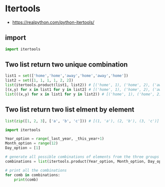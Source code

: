 # Itertools
- https://realpython.com/python-itertools/
## import
```py
import itertools
```
## Two list return two unique combination
```py
list1 = set(['home','home','away','home','away','home'])
list2 = set([1, 1, 1, 1, 2, 2])
list(itertools.product(list1, list2)) # [('home', 1), ('home', 2), ('away', 1), ('away', 2)]
[(x,y) for x in list1 for y in list2] # [('home', 1), ('home', 2), ('away', 1), ('away', 2)]
list(((x,y) for x in list1 for y in list2)) # [('home', 1), ('home', 2), ('away', 1), ('away', 2)]
```
## Two list return two list elment by element
```py
list(zip([1, 2, 3], ['a', 'b', 'c'])) # [(1, 'a'), (2, 'b'), (3, 'c')]
```
```py
import itertools

Year_option = range(_last_year, _this_year+1)
Month_option = range(12)
Day_option = [1]

# generate all possible combinations of elements from the three groups
combinations = list(itertools.product(Year_option, Month_option, Day_option))

# print all the combinations
for comb in combinations:
    print(comb)
```
